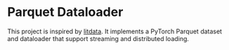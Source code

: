 # Parquet Dataloader


This project is inspired by [litdata](https://github.com/Lightning-AI/litdata).
It implements a PyTorch Parquet dataset and dataloader that support streaming and distributed loading.

